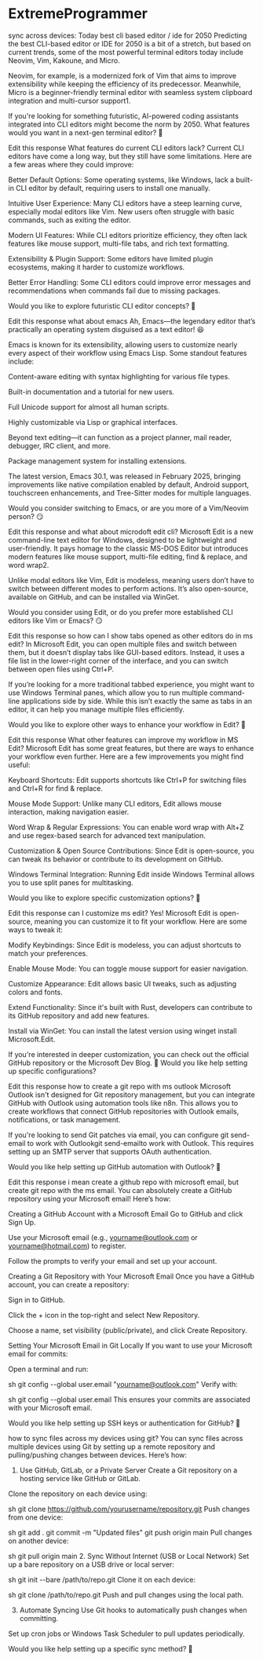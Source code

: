 # ExtremeProgrammer

sync across devices:
Today
best cli based editor / ide for 2050
Predicting the best CLI-based editor or IDE for 2050 is a bit of a stretch, but based on current trends, some of the most powerful terminal editors today include Neovim, Vim, Kakoune, and Micro.

Neovim, for example, is a modernized fork of Vim that aims to improve extensibility while keeping the efficiency of its predecessor. Meanwhile, Micro is a beginner-friendly terminal editor with seamless system clipboard integration and multi-cursor support1.

If you're looking for something futuristic, AI-powered coding assistants integrated into CLI editors might become the norm by 2050. What features would you want in a next-gen terminal editor? 🚀





Edit this response
What features do current CLI editors lack?
Current CLI editors have come a long way, but they still have some limitations. Here are a few areas where they could improve:

Better Default Options: Some operating systems, like Windows, lack a built-in CLI editor by default, requiring users to install one manually.

Intuitive User Experience: Many CLI editors have a steep learning curve, especially modal editors like Vim. New users often struggle with basic commands, such as exiting the editor.

Modern UI Features: While CLI editors prioritize efficiency, they often lack features like mouse support, multi-file tabs, and rich text formatting.

Extensibility & Plugin Support: Some editors have limited plugin ecosystems, making it harder to customize workflows.

Better Error Handling: Some CLI editors could improve error messages and recommendations when commands fail due to missing packages.

Would you like to explore futuristic CLI editor concepts? 🚀





Edit this response
what about emacs
Ah, Emacs—the legendary editor that’s practically an operating system disguised as a text editor! 😆

Emacs is known for its extensibility, allowing users to customize nearly every aspect of their workflow using Emacs Lisp. Some standout features include:

Content-aware editing with syntax highlighting for various file types.

Built-in documentation and a tutorial for new users.

Full Unicode support for almost all human scripts.

Highly customizable via Lisp or graphical interfaces.

Beyond text editing—it can function as a project planner, mail reader, debugger, IRC client, and more.

Package management system for installing extensions.

The latest version, Emacs 30.1, was released in February 2025, bringing improvements like native compilation enabled by default, Android support, touchscreen enhancements, and Tree-Sitter modes for multiple languages.

Would you consider switching to Emacs, or are you more of a Vim/Neovim person? 😏





Edit this response
and what about microdoft edit cli?
Microsoft Edit is a new command-line text editor for Windows, designed to be lightweight and user-friendly. It pays homage to the classic MS-DOS Editor but introduces modern features like mouse support, multi-file editing, find & replace, and word wrap2.

Unlike modal editors like Vim, Edit is modeless, meaning users don’t have to switch between different modes to perform actions. It’s also open-source, available on GitHub, and can be installed via WinGet.

Would you consider using Edit, or do you prefer more established CLI editors like Vim or Emacs? 😏





Edit this response
so how can I show tabs opened as other editors do in ms edit?
In Microsoft Edit, you can open multiple files and switch between them, but it doesn’t display tabs like GUI-based editors. Instead, it uses a file list in the lower-right corner of the interface, and you can switch between open files using Ctrl+P.

If you’re looking for a more traditional tabbed experience, you might want to use Windows Terminal panes, which allow you to run multiple command-line applications side by side. While this isn’t exactly the same as tabs in an editor, it can help you manage multiple files efficiently.

Would you like to explore other ways to enhance your workflow in Edit? 🚀





Edit this response
What other features can improve my workflow in MS Edit?
Microsoft Edit has some great features, but there are ways to enhance your workflow even further. Here are a few improvements you might find useful:

Keyboard Shortcuts: Edit supports shortcuts like Ctrl+P for switching files and Ctrl+R for find & replace.

Mouse Mode Support: Unlike many CLI editors, Edit allows mouse interaction, making navigation easier.

Word Wrap & Regular Expressions: You can enable word wrap with Alt+Z and use regex-based search for advanced text manipulation.

Customization & Open Source Contributions: Since Edit is open-source, you can tweak its behavior or contribute to its development on GitHub.

Windows Terminal Integration: Running Edit inside Windows Terminal allows you to use split panes for multitasking.

Would you like to explore specific customization options? 🚀





Edit this response
can I customize ms edit?
Yes! Microsoft Edit is open-source, meaning you can customize it to fit your workflow. Here are some ways to tweak it:

Modify Keybindings: Since Edit is modeless, you can adjust shortcuts to match your preferences.

Enable Mouse Mode: You can toggle mouse support for easier navigation.

Customize Appearance: Edit allows basic UI tweaks, such as adjusting colors and fonts.

Extend Functionality: Since it's built with Rust, developers can contribute to its GitHub repository and add new features.

Install via WinGet: You can install the latest version using winget install Microsoft.Edit.

If you're interested in deeper customization, you can check out the official GitHub repository or the Microsoft Dev Blog. 🚀 Would you like help setting up specific configurations?





Edit this response
how to create a git repo with ms outlook
Microsoft Outlook isn't designed for Git repository management, but you can integrate GitHub with Outlook using automation tools like n8n. This allows you to create workflows that connect GitHub repositories with Outlook emails, notifications, or task management.

If you're looking to send Git patches via email, you can configure git send-email to work with Outlookgit send-emailto work with Outlook. This requires setting up an SMTP server that supports OAuth authentication.

Would you like help setting up GitHub automation with Outlook? 🚀





Edit this response
i mean create a github repo with microsoft email, but create git repo with the ms email.
You can absolutely create a GitHub repository using your Microsoft email! Here’s how:

Creating a GitHub Account with a Microsoft Email
Go to GitHub and click Sign Up.

Use your Microsoft email (e.g., yourname@outlook.com or yourname@hotmail.com) to register.

Follow the prompts to verify your email and set up your account.

Creating a Git Repository with Your Microsoft Email
Once you have a GitHub account, you can create a repository:

Sign in to GitHub.

Click the + icon in the top-right and select New Repository.

Choose a name, set visibility (public/private), and click Create Repository.

Setting Your Microsoft Email in Git Locally
If you want to use your Microsoft email for commits:

Open a terminal and run:

sh
git config --global user.email "yourname@outlook.com"
Verify with:

sh
git config --global user.email
This ensures your commits are associated with your Microsoft email.

Would you like help setting up SSH keys or authentication for GitHub? 🚀

how to sync files across my devices using git?
You can sync files across multiple devices using Git by setting up a remote repository and pulling/pushing changes between devices. Here’s how:

1. Use GitHub, GitLab, or a Private Server
Create a Git repository on a hosting service like GitHub or GitLab.

Clone the repository on each device using:

sh
git clone https://github.com/yourusername/repository.git
Push changes from one device:

sh
git add .
git commit -m "Updated files"
git push origin main
Pull changes on another device:

sh
git pull origin main
2. Sync Without Internet (USB or Local Network)
Set up a bare repository on a USB drive or local server:

sh
git init --bare /path/to/repo.git
Clone it on each device:

sh
git clone /path/to/repo.git
Push and pull changes using the local path.

3. Automate Syncing
Use Git hooks to automatically push changes when committing.

Set up cron jobs or Windows Task Scheduler to pull updates periodically.

Would you like help setting up a specific sync method? 🚀
